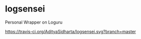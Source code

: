 # logsensei

Personal Wrapper on Loguru

https://travis-ci.org/AdityaSidharta/logsensei.svg?branch=master
